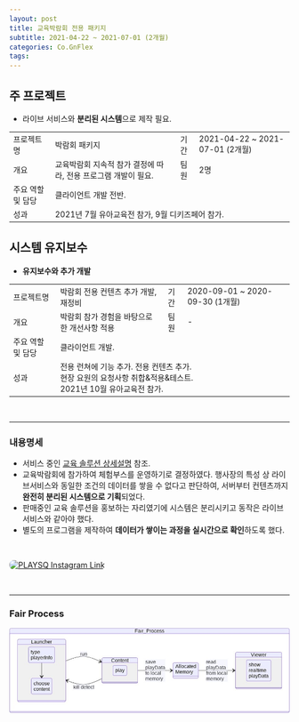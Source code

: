 ```yaml
---
layout: post
title: 교육박람회 전용 패키지
subtitle: 2021-04-22 ~ 2021-07-01 (2개월)
categories: Co.GnFlex
tags: 
---
```


## 주 프로젝트
- 라이브 서비스와 **분리된 시스템**으로 제작 필요.  
<table>
  <tr>
    <td>프로젝트명</td>
    <td>박람회 패키지</td>
    <td>기간</td>
    <td>2021-04-22 ~ 2021-07-01 (2개월)</td>
  </tr>
  <tr>
    <td>개요</td>
    <td>교육박람회 지속적 참가 결정에 따라, 전용 프로그램 개발이 필요.</td>
    <td>팀원</td>
    <td>2명</td>
  </tr>
  <tr>
    <td>주요 역할 및 담당</td>
    <td colspan="3">클라이언트 개발 전반.</td>
  </tr>
  <tr>
    <td>성과</td>
    <td colspan="3">2021년 7월 유아교육전 참가, 9월 디키즈페어 참가.</td>
  </tr>
</table>

## 시스템 유지보수  
- **유지보수와 추가 개발**  
<table>
  <tr>
    <td>프로젝트명</td>
    <td>박람회 전용 컨텐츠 추가 개발, 재정비</td>
    <td>기간</td>
    <td>2020-09-01 ~ 2020-09-30 (1개월)</td>
  </tr>
  <tr>
    <td>개요</td>
    <td>박람회 참가 경험을 바탕으로 한 개선사항 적용</td>
    <td>팀원</td>
    <td>-</td>
  </tr>
  <tr>
    <td>주요 역할 및 담당</td>
    <td colspan="3">클라이언트 개발.</td>
  </tr>
  <tr>
    <td>성과</td>
    <td colspan="3">전용 런쳐에 기능 추가. 전용 컨텐츠 추가.<br>현장 요원의 요청사항 취합&적용&테스트.<br>2021년 10월 유아교육전 참가.</td>
  </tr>
</table>

<p><br></p>

<hr>

### 내용명세  
- 서비스 중인 [교육 솔루션 상세설명](https://seunghyeon-hong.github.io/co.gnflex/2019/12/16/live-service-solution-rnd.html) 참조.
- 교육박람회에 참가하여 체험부스를 운영하기로 결정하였다. 행사장의 특성 상 라이브서비스와 동일한 조건의 데이터를 쌓을 수 없다고 판단하여, 서버부터 컨텐츠까지 **완전히 분리된 시스템으로 기획**되었다.   
- 판매중인 교육 솔루션을 홍보하는 자리였기에 시스템은 분리시키고 동작은 라이브서비스와 같아야 했다.   
- 별도의 프로그램을 제작하여 **데이터가 쌓이는 과정을 실시간으로 확인**하도록 했다.
<br>
<p>
  <a href="https://www.instagram.com/playsq_official/?hl=en" target="_blank">
     <img style="width: 64px; border-radius: 8px;" src="https://upload.wikimedia.org/wikipedia/commons/thumb/a/a5/Instagram_icon.png/240px-Instagram_icon.png" alt="PLAYSQ Instagram Link">
  </a>
</p>
  
<!-- [![PLAYSQ Instagram](https://upload.wikimedia.org/wikipedia/commons/thumb/a/a5/Instagram_icon.png/240px-Instagram_icon.png)](https://www.instagram.com/playsq_official/?hl=en) -->

<p><br></p>
  
<hr>

### Fair Process

[![MainLoader Process](https://raw.githubusercontent.com/SeungHyeon-Hong/SeungHyeon-Hong.github.io/main/assets/img/20210422_fair_process.png)](https://raw.githubusercontent.com/SeungHyeon-Hong/SeungHyeon-Hong.github.io/main/assets/img/20210422_fair_process.png)
<!-- (https://mermaid.live/edit/#eyJjb2RlIjoic3RhdGVEaWFncmFtLXYyXG5zdGF0ZSBGYWlyX1Byb2Nlc3N7XG4gICAgZGlyZWN0aW9uIExSXG4gICAgc3RhdGUgTGF1bmNoZXJ7XG4gICAgICAgIHR5cGVcXG5wbGF5ZXJJbmZvIC0tPiBjaG9vc2VcXG5jb250ZW50XG4gICAgfVxuICAgIHN0YXRlIENvbnRlbnQge1xuICAgICAgICBwbGF5XG4gICAgfVxuICAgIE1lbW9yeSA6IEFsbG9jYXRlZFxcbk1lbW9yeVxuICAgIHN0YXRlIFZpZXdlcntcbiAgICAgICAgc2hvd1xcbnJlYWx0aW1lXFxucGxheURhdGFcbiAgICB9XG4gICAgTGF1bmNoZXIgLS0-IENvbnRlbnQgOnJ1blxuICAgIENvbnRlbnQgLS0-IExhdW5jaGVyIDoga2lsbCBkZXRlY3RcbiAgICBDb250ZW50IC0tPiBNZW1vcnkgOiBzYXZlXFxucGxheURhdGFcXG50byBsb2NhbFxcbm1lbW9yeVxuICAgIE1lbW9yeSAtLT4gVmlld2VyIDogcmVhZFxcbnBsYXlEYXRhXFxuZnJvbSBsb2NhbFxcbm1lbW9yeVxufVxuICAgICAgICAgICAgIiwibWVybWFpZCI6IntcbiAgXCJ0aGVtZVwiOiBcImRlZmF1bHRcIlxufSIsInVwZGF0ZUVkaXRvciI6ZmFsc2UsImF1dG9TeW5jIjp0cnVlLCJ1cGRhdGVEaWFncmFtIjpmYWxzZX0) -->
